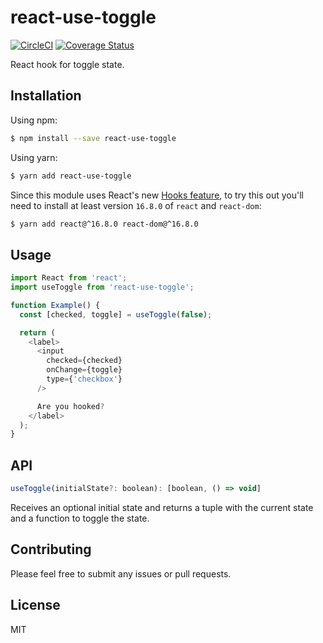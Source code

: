 # react-use-toggle

[![CircleCI](https://circleci.com/gh/bsonntag/react-use-toggle.svg?style=svg)](https://circleci.com/gh/bsonntag/react-use-toggle)
[![Coverage Status](https://coveralls.io/repos/github/bsonntag/react-use-toggle/badge.svg?branch=master)](https://coveralls.io/github/bsonntag/react-use-toggle?branch=master)

React hook for toggle state.

## Installation

Using npm:

```sh
$ npm install --save react-use-toggle
```

Using yarn:

```sh
$ yarn add react-use-toggle
```

Since this module uses React's new [Hooks feature](https://reactjs.org/docs/hooks-intro.html),
to try this out you'll need to install at least version `16.8.0`
of `react` and `react-dom`:

```sh
$ yarn add react@^16.8.0 react-dom@^16.8.0
```

## Usage

```js
import React from 'react';
import useToggle from 'react-use-toggle';

function Example() {
  const [checked, toggle] = useToggle(false);

  return (
    <label>
      <input
        checked={checked}
        onChange={toggle}
        type={'checkbox'}
      />

      Are you hooked?
    </label>
  );
}
```

## API

```js
useToggle(initialState?: boolean): [boolean, () => void]
```

Receives an optional initial state and returns a tuple with the current state
and a function to toggle the state.

## Contributing

Please feel free to submit any issues or pull requests.

## License

MIT
